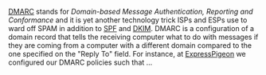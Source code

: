 
[DMARC](http://en.wikipedia.org/wiki/DMARC "DMARC") stands for
*Domain-based Message Authentication, Reporting and Conformance* and it
is yet another technology trick ISPs and ESPs use to ward off SPAM in
addition to
[SPF](http://expresspigeon.com/blog/2012/01/18/spf-in-plain-english-and-a-few-internet-terms/ "SPF in plain English")
and
[DKIM](http://expresspigeon.com/blog/2012/04/18/dkim-in-plain-english-and-a-few-internet-terms/ "DKIM in plain English").
DMARC is a configuration of a domain record that tells the receiving
computer what to do with messages if they are coming from a computer
with a different domain compared to the one specified on the "Reply To"
field. For instance, at
[ExpressPigeon](http://expresspigeon.com "ExpressPigeon") we configured
our DMARC policies such that ...